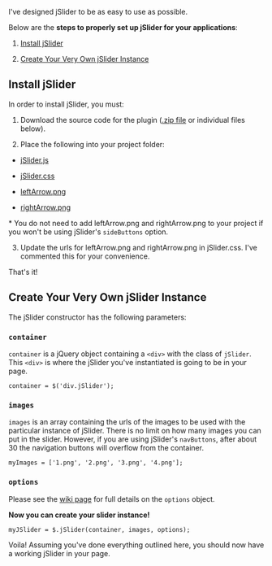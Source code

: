 I've designed jSlider to be as easy to use as possible.

Below are the **steps to properly set up jSlider for your applications**:

1. [Install jSlider](#install-jslider)

2. [Create Your Very Own jSlider Instance](#create-your-very-own-jslider-instance)

## Install jSlider

In order to install jSlider, you must:

1. Download the source code for the plugin ([.zip file]() or individual files below).

2. Place the following into your project folder:

  * [jSlider.js]()

  * [jSlider.css]()

  * [leftArrow.png]()

  * [rightArrow.png]()

  \* You do not need to add leftArrow.png and rightArrow.png to your project if you won't be using jSlider's `sideButtons` option.

3. Update the urls for leftArrow.png and rightArrow.png in jSlider.css. I've commented this for your convenience.

That's it!

## Create Your Very Own jSlider Instance

The jSlider constructor has the following parameters:

### `container`

`container` is a jQuery object containing a `<div>` with the class of `jSlider`. This `<div>` is where the jSlider you've instantiated is going to be in your page.

`container = $('div.jSlider');`

### `images`

`images` is an array containing the urls of the images to be used with the particular instance of jSlider. There is no limit on how many images you can put in the slider. However, if you are using jSlider's `navButtons`, after about 30 the navigation buttons will overflow from the container.

`myImages = ['1.png', '2.png', '3.png', '4.png'];`

### `options`

Please see the [wiki page](https://github.com/jaredchua32/jSlider/wiki/Configuring-jSlider's-Options) for full details on the `options` object.

**Now you can create your slider instance!**

`myJSlider = $.jSlider(container, images, options);`

Voila! Assuming you've done everything outlined here, you should now have a working jSlider in your page.
